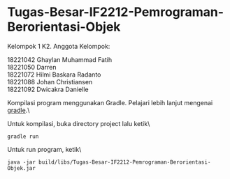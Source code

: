 # Tugas-Besar-IF2212-Pemrograman-Berorientasi-Objek

Kelompok 1 K2. Anggota Kelompok:

18221042	Ghaylan Muhammad Fatih\
18221050	Darren\
18221072	Hilmi Baskara Radanto\
18221088	Johan Christiansen\
18221092	Dwicakra Danielle

Kompilasi program menggunakan Gradle. Pelajari lebih lanjut mengenai [gradle](https://docs.gradle.org/current/userguide/userguide.html).\

Untuk kompilasi, buka directory project lalu ketik\
```
gradle run
```

Untuk run program, ketik\
```
java -jar build/libs/Tugas-Besar-IF2212-Pemrograman-Berorientasi-Objek.jar
```
